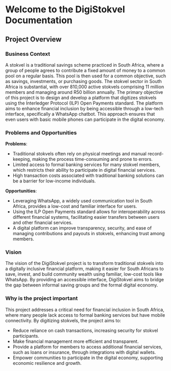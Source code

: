 # Welcome to the DigiStokvel Documentation

## Project Overview

### Business Context

A stokvel is a traditional savings scheme practiced in South Africa, where a group of people agrees to contribute a fixed amount of money to a common pool on a regular basis. This pool is then used for a common objective, such as savings, investments, or purchasing goods. The stokvel sector in South Africa is substantial, with over 810,000 active stokvels comprising 11 million members and managing around R50 billion annually.
The primary objective of this project is to design and develop a platform that digitizes stokvels using the Interledger Protocol (ILP) Open Payments standard. The platform aims to enhance financial inclusion by being accessible through a low-tech interface, specifically a WhatsApp chatbot. This approach ensures that even users with basic mobile phones can participate in the digital economy.

### Problems and Opportunities

**Problems**:

- Traditional stokvels often rely on physical meetings and manual record-keeping, making the process time-consuming and prone to errors.
- Limited access to formal banking services for many stokvel members, which restricts their ability to participate in digital financial services.
- High transaction costs associated with traditional banking solutions can be a barrier for low-income individuals.

**Opportunities**:

- Leveraging WhatsApp, a widely used communication tool in South Africa, provides a low-cost and familiar interface for users.
- Using the ILP Open Payments standard allows for interoperability across different financial systems, facilitating easier transfers between users and other financial services.
- A digital platform can improve transparency, security, and ease of managing contributions and payouts in stokvels, enhancing trust among members.

### Vision

The vision of the DigiStokvel project is to transform traditional stokvels into a digitally inclusive financial platform, making it easier for South Africans to save, invest, and build community wealth using familiar, low-cost tools like WhatsApp. By providing an accessible interface, DigiStokvel aims to bridge the gap between informal saving groups and the formal digital economy.

### Why is the project important

This project addresses a critical need for financial inclusion in South Africa, where many people lack access to formal banking services but have mobile connectivity. By digitizing stokvels, the project aims to:

- Reduce reliance on cash transactions, increasing security for stokvel participants.
- Make financial management more efficient and transparent.
- Provide a platform for members to access additional financial services, such as loans or insurance, through integrations with digital wallets.
- Empower communities to participate in the digital economy, supporting economic resilience and growth.

